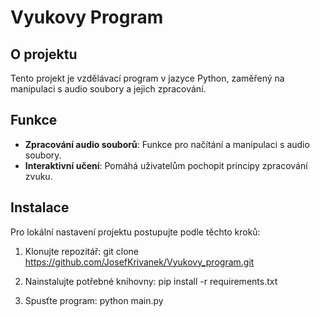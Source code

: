 # Vyukovy Program

## O projektu

Tento projekt je vzdělávací program v jazyce Python, zaměřený na manipulaci s audio soubory a jejich zpracování.

## Funkce

- **Zpracování audio souborů**: Funkce pro načítání a manipulaci s audio soubory.
- **Interaktivní učení**: Pomáhá uživatelům pochopit principy zpracování zvuku.

## Instalace

Pro lokální nastavení projektu postupujte podle těchto kroků:

1. Klonujte repozitář: 
git clone https://github.com/JosefKrivanek/Vyukovy_program.git

2. Nainstalujte potřebné knihovny: 
pip install -r requirements.txt


3. Spusťte program: 
python main.py
 
